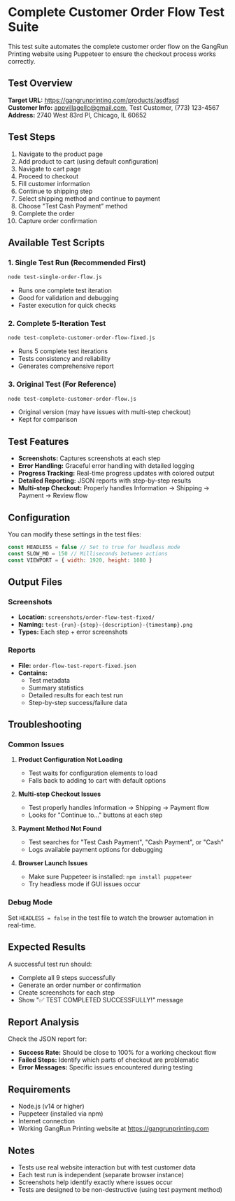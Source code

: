 # Complete Customer Order Flow Test Suite

This test suite automates the complete customer order flow on the GangRun Printing website using Puppeteer to ensure the checkout process works correctly.

## Test Overview

**Target URL:** https://gangrunprinting.com/products/asdfasd  
**Customer Info:** appvillagellc@gmail.com, Test Customer, (773) 123-4567  
**Address:** 2740 West 83rd Pl, Chicago, IL 60652

## Test Steps

1. Navigate to the product page
2. Add product to cart (using default configuration)
3. Navigate to cart page
4. Proceed to checkout
5. Fill customer information
6. Continue to shipping step
7. Select shipping method and continue to payment
8. Choose "Test Cash Payment" method
9. Complete the order
10. Capture order confirmation

## Available Test Scripts

### 1. Single Test Run (Recommended First)

```bash
node test-single-order-flow.js
```

- Runs one complete test iteration
- Good for validation and debugging
- Faster execution for quick checks

### 2. Complete 5-Iteration Test

```bash
node test-complete-customer-order-flow-fixed.js
```

- Runs 5 complete test iterations
- Tests consistency and reliability
- Generates comprehensive report

### 3. Original Test (For Reference)

```bash
node test-complete-customer-order-flow.js
```

- Original version (may have issues with multi-step checkout)
- Kept for comparison

## Test Features

- **Screenshots:** Captures screenshots at each step
- **Error Handling:** Graceful error handling with detailed logging
- **Progress Tracking:** Real-time progress updates with colored output
- **Detailed Reporting:** JSON reports with step-by-step results
- **Multi-step Checkout:** Properly handles Information → Shipping → Payment → Review flow

## Configuration

You can modify these settings in the test files:

```javascript
const HEADLESS = false // Set to true for headless mode
const SLOW_MO = 150 // Milliseconds between actions
const VIEWPORT = { width: 1920, height: 1080 }
```

## Output Files

### Screenshots

- **Location:** `screenshots/order-flow-test-fixed/`
- **Naming:** `test-{run}-{step}-{description}-{timestamp}.png`
- **Types:** Each step + error screenshots

### Reports

- **File:** `order-flow-test-report-fixed.json`
- **Contains:**
  - Test metadata
  - Summary statistics
  - Detailed results for each test run
  - Step-by-step success/failure data

## Troubleshooting

### Common Issues

1. **Product Configuration Not Loading**
   - Test waits for configuration elements to load
   - Falls back to adding to cart with default options

2. **Multi-step Checkout Issues**
   - Test properly handles Information → Shipping → Payment flow
   - Looks for "Continue to..." buttons at each step

3. **Payment Method Not Found**
   - Test searches for "Test Cash Payment", "Cash Payment", or "Cash"
   - Logs available payment options for debugging

4. **Browser Launch Issues**
   - Make sure Puppeteer is installed: `npm install puppeteer`
   - Try headless mode if GUI issues occur

### Debug Mode

Set `HEADLESS = false` in the test file to watch the browser automation in real-time.

## Expected Results

A successful test run should:

- Complete all 9 steps successfully
- Generate an order number or confirmation
- Create screenshots for each step
- Show "✅ TEST COMPLETED SUCCESSFULLY!" message

## Report Analysis

Check the JSON report for:

- **Success Rate:** Should be close to 100% for a working checkout flow
- **Failed Steps:** Identify which parts of checkout are problematic
- **Error Messages:** Specific issues encountered during testing

## Requirements

- Node.js (v14 or higher)
- Puppeteer (installed via npm)
- Internet connection
- Working GangRun Printing website at https://gangrunprinting.com

## Notes

- Tests use real website interaction but with test customer data
- Each test run is independent (separate browser instance)
- Screenshots help identify exactly where issues occur
- Tests are designed to be non-destructive (using test payment method)
